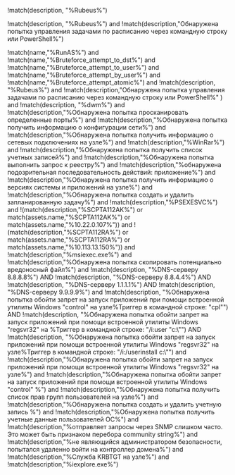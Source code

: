 !match(description, "%Rubeus%")

!match(description, "%Rubeus%") and !match(description,"Обнаружена попытка управления задачами по расписанию через командную строку или PowerShell%")

!match(name,"%RunAS%") and !match(name,"%Bruteforce_attempt_to_dst%")  and !match(name,"%Bruteforce_attempt_to_user%") and !match(name,"%Bruteforce_attempt_by_user%") and !match(name,"%Bruteforce_attempt_atomic%") and !match(description, "%Rubeus%") 
and  !match(description,"Обнаружена попытка управления задачами по расписанию через командную строку или PowerShell%" )
and !match(description, "%dwm%")
and !match(description,"%Обнаружена попытка просканировать определенные порты%")
and !match(description,"%Обнаружена попытка получить информацию о конфигурации сети%")
and !match(description,"%Обнаружена попытка получить информацию о сетевых подключениях на узле%")
and !match(description,"%WinRar%")
and !match(description,"%Обнаружена попытка получить список учетных записей%")
and !match(description,"%Обнаружена попытка выполнить запрос к реестру%")
and !match(description,"%обнаружена подозрительная последовательность действий: приложение%")
and !match(description,"%Обнаружена попытка получить информацию о версиях системы и приложений на узле%")
and !match(description,"%Обнаружена попытка создать и удалить запланированную задачу%")
and !match(description,"%PSEXESVC%")
and !(match(description,"%SCPTA112AK%") or match(assets.name,"%SCPTA112AK%") or match(assets.name,"%10.22.0.107%"))
and !(match(description,"%SCPTA112RA%") or match(assets.name,"%SCPTA112RA%") or match(assets.name,"%10.113.13.150%"))
and !match(description,"%msiexec.exe%")
and !match(description,"%Обнаружена попытка скопировать потенциально вредоносный файл%") and !match(description, "%DNS-серверу 8.8.8.8%") AND !match(description, "%DNS-серверу 8.8.4.4%") AND !match(description, "%DNS-серверу 1.1.1.1%") AND !match(description, "%DNS-серверу 9.9.9.9%") and !match(description, "%Обнаружена попытка обойти запрет на запуск приложений при помощи встроенной утилиты Windows \"control\" на узле%Триггер в командной строке: \"cpl\"") AND !match(description, "%Обнаружена попытка обойти запрет на запуск приложений при помощи встроенной утилиты Windows \"regsvr32\" на %Триггер в командной строке: \"/i:user \"c:\\\"") AND !match(description, "%Обнаружена попытка обойти запрет на запуск приложений при помощи встроенной утилиты Windows \"regsvr32\" на узле%Триггер в командной строке: \"/i:/userinstall c:\\\"") and !match(description,"%Обнаружена попытка обойти запрет на запуск приложений при помощи встроенной утилиты Windows \"regsvr32\" на узле%")
and !match(description,"%Обнаружена попытка обойти запрет на запуск приложений при помощи встроенной утилиты Windows \"control\" %")
and !match(description,"%Обнаружена попытка получить список прав групп пользователей на узле%")
and !match(description,"%Обнаружена попытка создать и удалить учетную запись %")
and !match(description,"%Обнаружена попытка получить учетные данные пользователей ОС%")
and !match(description,"%отправляет запросы через SNMP слишком часто. Это может быть признаком перебора community string%")
and !match(description,"%не являющийся администратором безопасности, попытался удаленно войти на контроллер домена%")
and !match(description,"%Служба KRBTGT на узле%")
and !match(description,"%iexplore.exe%")